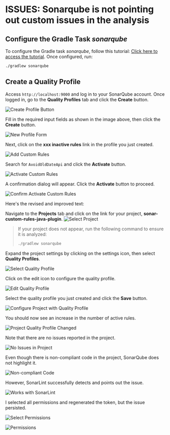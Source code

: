 # ISSUES: Sonarqube is not pointing out custom issues in the analysis

## Configure the Gradle Task *sonarqube*

To configure the Gradle task *sonarqube*, follow this tutorial: [Click here to access the tutorial](README.md#sonarqube-configuration). Once configured, run:

```bash
./gradlew sonarqube
```

## Create a Quality Profile

Access `http://localhost:9000` and log in to your SonarQube account. Once logged in, go to the **Quality Profiles** tab and click the **Create** button.

![Create Profile Button](images/click-button-create-profile.png)

Fill in the required input fields as shown in the image above, then click the **Create** button.

![New Profile Form](images/new-profile.png)

Next, click on the **xxx inactive rules** link in the profile you just created.

![Add Custom Rules](images/add-custom-rules.png)

Search for `AvoidOldDateApi` and click the **Activate** button.

![Activate Custom Rules](images/activate-custom-rule.png)

A confirmation dialog will appear. Click the **Activate** button to proceed.

![Confirm Activate Custom Rules](images/confirm-activate-custom-rules.png)

Here's the revised and improved text:


Navigate to the **Projects** tab and click on the link for your project, **sonar-custom-rules-java-plugin**.
![Select Project](images/select-project.png)


>If your project does not appear, run the following command to ensure it is analyzed:
>
>```bash
>./gradlew sonarqube
>```



Expand the project settings by clicking on the settings icon, then select **Quality Profiles**.

![Select Quality Profile](images/select-quality-profile.png)

Click on the edit icon to configure the quality profile.

![Edit Quality Profile](images/configure-quality-profile.png)

Select the quality profile you just created and click the **Save** button.

![Configure Project with Quality Profile](images/configure-project-with-quality-profile.png)

You should now see an increase in the number of active rules.

![Project Quality Profile Changed](images/project-quality-profile-changed.png)

Note that there are no issues reported in the project.

![No Issues in Project](images/no-issues-in-project.png)

Even though there is non-compliant code in the project, SonarQube does not highlight it.

![Non-compliant Code](images/non-compliant-code.png)

However, SonarLint successfully detects and points out the issue.

![Works with SonarLint](images/works-with-sonarlint.png)

I selected all permissions and regenerated the token, but the issue persisted.

![Select Permissions](images/select-permissions.png)

![Permissions](images/permissions.png)
